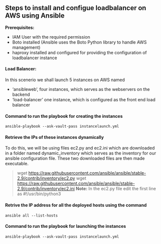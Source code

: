 ## Steps to install and configue loadbalancer on AWS using Ansible

**Prerequisites:**
* IAM User with the required permission
* Boto installed (Ansible uses the Boto Python library to handle AWS management)
* haproxy installed and configured for providing the configuration of loadbalancer instance 

#### Load Balancer:
In this scenerio we shall launch 5 instances on AWS named 
* ‘ansibleweb’, four instances, which serves as the webservers on the backend
* ‘load-balancer’ one instance, which is configured as the front end load balancer

#### Command to run the playbook for creating the instances
```
ansible-playbook --ask-vault-pass instancelaunch.yml 
```
#### Retrieve the IPs of these instances dynamically
To do this, we will be using files ec2.py and ec2.ini which are downloaded in a folder named dynamic_inventory which serves as the inventory for our ansible configuration file.
These two downloaded files are then made executable.
> wget https://raw.githubusercontent.com/ansible/ansible/stable-2.9/contrib/inventory/ec2.py
> wget https://raw.githubusercontent.com/ansible/ansible/stable-2.9/contrib/inventory/ec2.ini
**Note:** In the ec2.py file edit the first line as #!/usr/bin/python3

#### Retrive the IP address for all the deployed hosts using the command
```
ansible all --list-hosts
```
#### Command to run the playbook for launching the instances
```
ansible-playbook --ask-vault-pass instancelaunch.yml 
```
